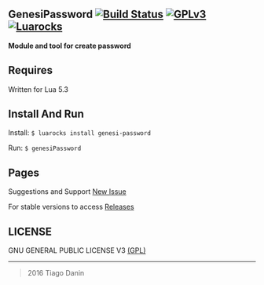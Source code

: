 ## GenesiPassword [![Build Status](https://travis-ci.org/TiagoDanin/GenesiPassword.svg?branch=master)](https://travis-ci.org/TiagoDanin/GenesiPassword) [![GPLv3](https://img.shields.io/aur/license/yaourt.svg?maxAge=2592000)](https://github.com/Tiagodanin/GenesiPassword/blob/master/LICENSE) [![Luarocks](https://img.shields.io/badge/Luarocks-genesi--password-yellow.svg)](http://luarocks.org/modules/tiagodanin/genesi-password)
**Module and tool for create password**

## Requires
Written for Lua 5.3

## Install And Run
Install: `$ luarocks install genesi-password`

Run: `$ genesiPassword`

## Pages

Suggestions and Support [New Issue](https://github.com/Tiagodanin/GenesiPassword/issues/new)

For stable versions to access [Releases](https://github.com/Tiagodanin/GenesiPassword/releases)

## LICENSE
GNU GENERAL PUBLIC LICENSE V3 [(GPL)](https://github.com/Tiagodanin/GenesiPassword/blob/master/LICENSE)

---
>2016 Tiago Danin
